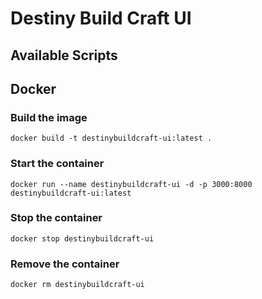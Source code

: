 # Destiny Build Craft UI

## Available Scripts

## Docker

### Build the image
``docker build -t destinybuildcraft-ui:latest .``

### Start the container
``docker run --name destinybuildcraft-ui -d -p 3000:8000 destinybuildcraft-ui:latest``

### Stop the container
``docker stop destinybuildcraft-ui``

### Remove the container
``docker rm destinybuildcraft-ui``
